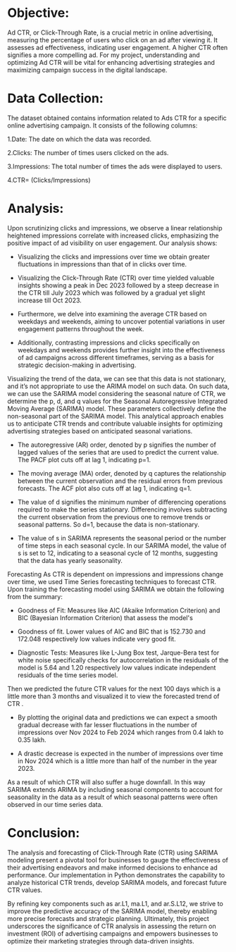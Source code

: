 # Objective:
Ad CTR, or Click-Through Rate, is a crucial metric in online advertising, measuring the percentage of users who click on an ad after viewing it. It assesses ad effectiveness, indicating user engagement. A higher CTR often signifies a more compelling ad. For my project, understanding and optimizing Ad CTR will be vital for enhancing advertising strategies and maximizing campaign success in the digital landscape.

# Data Collection:
The dataset obtained contains information related to Ads CTR for a specific online advertising campaign. It consists of the following columns:

1.Date: The date on which the data was recorded.

2.Clicks: The number of times users clicked on the ads.

3.Impressions: The total number of times the ads were displayed to users.

4.CTR= (Clicks/Impressions)

# Analysis:

Upon scrutinizing clicks and impressions, we observe a linear relationship heightened impressions correlate with increased clicks, emphasizing the positive impact of ad visibility on user engagement. Our analysis shows:

- Visualizing the clicks and impressions over time we obtain greater fluctuations in impressions than that of in clicks over time.

- Visualizing the Click-Through Rate (CTR) over time yielded valuable insights showing a peak in Dec 2023 followed by a steep decrease in the CTR till July 2023 which was followed by a gradual yet slight increase till Oct 2023.

- Furthermore, we delve into examining the average CTR based on weekdays and weekends, aiming to uncover potential variations in user engagement patterns throughout the week.

- Additionally, contrasting impressions and clicks specifically on weekdays and weekends provides further insight into the effectiveness of ad campaigns across different timeframes, serving as a basis for strategic decision-making in advertising.

Visualizing the trend of the data, we can see that this data is not stationary, and it’s not appropriate to use the ARIMA model on such data. On such data, we can use the SARIMA model considering the seasonal nature of CTR, we determine the p, d, and q values for the Seasonal Autoregressive Integrated Moving Average (SARIMA) model. These parameters collectively define the non-seasonal part of the SARIMA model. This analytical approach enables us to anticipate CTR trends and contribute valuable insights for optimizing advertising strategies based on anticipated seasonal variations.

- The autoregressive (AR) order, denoted by p signifies the number of lagged values of the series that are used to predict the current value. The PACF plot cuts off at lag 1, indicating p=1.

- The moving average (MA) order, denoted by q captures the relationship between the current observation and the residual errors from previous forecasts. The ACF plot also cuts off at lag 1, indicating q=1.

- The value of d signifies the minimum number of differencing operations required to make the series stationary. Differencing involves subtracting the current observation from the previous one to remove trends or seasonal patterns. So d=1, because the data is non-stationary.

- The value of s in SARIMA represents the seasonal period or the number of time steps in each seasonal cycle. In our SARIMA model, the value of s is set to 12, indicating to a seasonal cycle of 12 months, suggesting that the data has yearly seasonality.

Forecasting As CTR is dependent on impressions and impressions change over time, we used Time Series forecasting techniques to forecast CTR. Upon training the forecasting model using SARIMA we obtain the following from the summary:

- Goodness of Fit: Measures like AIC (Akaike Information Criterion) and BIC (Bayesian Information Criterion) that assess the model's

- Goodness of fit. Lower values of AIC and BIC that is 152.730 and 172.048 respectively low values indicate very good fit.

- Diagnostic Tests: Measures like L-Jung Box test, Jarque-Bera test for white noise specifically checks for autocorrelation in the residuals of the model is 5.64 and 1.20 respectively low values indicate independent residuals of the time series model.

Then we predicted the future CTR values for the next 100 days which is a little more than 3 months and visualized it to view the forecasted trend of CTR .

- By plotting the original data and predictions we can expect a smooth gradual decrease with far lesser fluctuations in the number of impressions over Nov 2024 to Feb 2024 which ranges from 0.4 lakh to 0.35 lakh.

- A drastic decrease is expected in the number of impressions over time in Nov 2024 which is a little more than half of the number in the year 2023.

As a result of which CTR will also suffer a huge downfall.
In this way SARIMA extends ARIMA by including seasonal components to account for seasonality in the data as a result of which seasonal patterns were often observed in our time series data.

# Conclusion:
The analysis and forecasting of Click-Through Rate (CTR) using SARIMA modeling present a pivotal tool for businesses to gauge the effectiveness of their advertising endeavors and make informed decisions to enhance ad performance. Our implementation in Python demonstrates the capability to analyze historical CTR trends, develop SARIMA models, and forecast future CTR values.

By refining key components such as ar.L1, ma.L1, and ar.S.L12, we strive to improve the predictive accuracy of the SARIMA model, thereby enabling more precise forecasts and strategic planning. Ultimately, this project underscores the significance of CTR analysis in assessing the return on investment (ROI) of advertising campaigns and empowers businesses to optimize their marketing strategies through data-driven insights.

